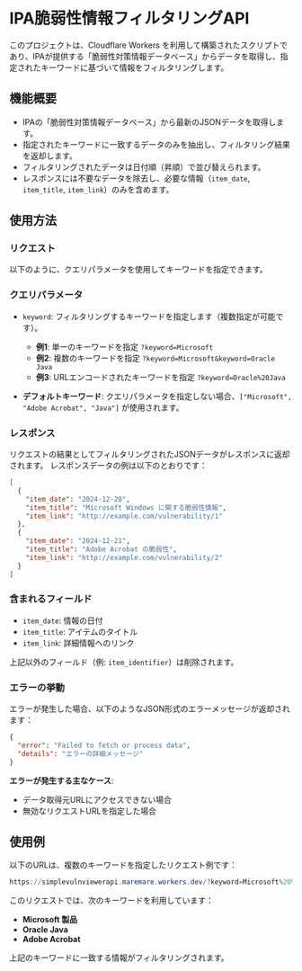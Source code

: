 # IPA脆弱性情報フィルタリングAPI
このプロジェクトは、Cloudflare Workers を利用して構築されたスクリプトであり、IPAが提供する「脆弱性対策情報データベース」からデータを取得し、指定されたキーワードに基づいて情報をフィルタリングします。

## 機能概要
- IPAの「脆弱性対策情報データベース」から最新のJSONデータを取得します。
- 指定されたキーワードに一致するデータのみを抽出し、フィルタリング結果を返却します。
- フィルタリングされたデータは日付順（昇順）で並び替えられます。
- レスポンスには不要なデータを除去し、必要な情報（`item_date`, `item_title`, `item_link`）のみを含めます。

## 使用方法

### リクエスト
以下のように、クエリパラメータを使用してキーワードを指定できます。

### クエリパラメータ
- `keyword`: フィルタリングするキーワードを指定します（複数指定が可能です）。
    - **例1**: 単一のキーワードを指定
`?keyword=Microsoft`
    - **例2**: 複数のキーワードを指定
`?keyword=Microsoft&keyword=Oracle Java`
    - **例3**: URLエンコードされたキーワードを指定
`?keyword=Oracle%20Java`

- **デフォルトキーワード**: クエリパラメータを指定しない場合、`["Microsoft", "Adobe Acrobat", "Java"]` が使用されます。

### レスポンス
リクエストの結果としてフィルタリングされたJSONデータがレスポンスに返却されます。
レスポンスデータの例は以下のとおりです：
```json
[
  {
    "item_date": "2024-12-20",
    "item_title": "Microsoft Windows に関する脆弱性情報",
    "item_link": "http://example.com/vulnerability/1"
  },
  {
    "item_date": "2024-12-21",
    "item_title": "Adobe Acrobat の脆弱性",
    "item_link": "http://example.com/vulnerability/2"
  }
]
```

### 含まれるフィールド
- `item_date`: 情報の日付
- `item_title`: アイテムのタイトル
- `item_link`: 詳細情報へのリンク

上記以外のフィールド（例: `item_identifier`）は削除されます。

### エラーの挙動

エラーが発生した場合、以下のようなJSON形式のエラーメッセージが返却されます：

```json
{
  "error": "Failed to fetch or process data",
  "details": "エラーの詳細メッセージ"
}
```

**エラーが発生する主なケース**:
- データ取得元URLにアクセスできない場合
- 無効なリクエストURLを指定した場合

## 使用例

以下のURLは、複数のキーワードを指定したリクエスト例です：
```ps1
https://simplevulnviewerapi.maremare.workers.dev/?keyword=Microsoft%20%E8%A3%BD%E5%93%81&keyword=Oracle%20Java&keyword=Adobe%20Acrobat
```

このリクエストでは、次のキーワードを利用しています：
- **Microsoft 製品**
- **Oracle Java**
- **Adobe Acrobat**

上記のキーワードに一致する情報がフィルタリングされます。
